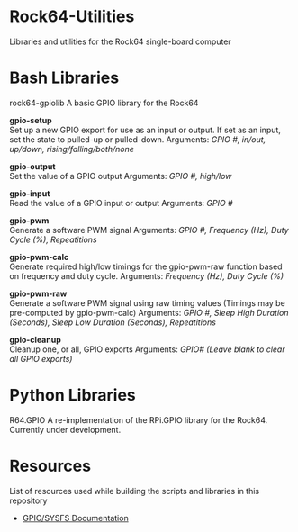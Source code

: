 # Rock64-Utilities
Libraries and utilities for the Rock64 single-board computer

# Bash Libraries
rock64-gpiolib
A basic GPIO library for the Rock64

**gpio-setup**<br>
Set up a new GPIO export for use as an input or output. If set as an input, set the state to pulled-up or pulled-down.
Arguments: *GPIO #, in/out, up/down, rising/falling/both/none*

**gpio-output**<br>
Set the value of a GPIO output
Arguments: *GPIO #, high/low*

**gpio-input**<br>
Read the value of a GPIO input or output
Arguments: *GPIO #*

**gpio-pwm**<br>
Generate a software PWM signal
Arguments: *GPIO #, Frequency (Hz), Duty Cycle (%), Repeatitions*

**gpio-pwm-calc**<br>
Generate required high/low timings for the gpio-pwm-raw function based on frequency and duty cycle.
Arguments: *Frequency (Hz), Duty Cycle (%)*

**gpio-pwm-raw**<br>
Generate a software PWM signal using raw timing values (Timings may be pre-computed by gpio-pwm-calc)
Arguments: *GPIO #, Sleep High Duration (Seconds), Sleep Low Duration (Seconds), Repeatitions*

**gpio-cleanup**<br>
Cleanup one, or all, GPIO exports
Arguments: *GPIO# (Leave blank to clear all GPIO exports)*

# Python Libraries
R64.GPIO
A re-implementation of the RPi.GPIO library for the Rock64. Currently under development.

# Resources
List of resources used while building the scripts and libraries in this repository
* [GPIO/SYSFS Documentation](https://www.kernel.org/doc/Documentation/gpio/sysfs.txt)
